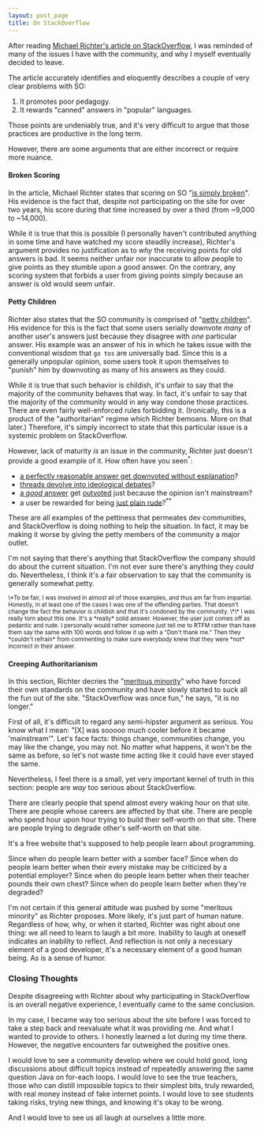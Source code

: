 ```yaml
---
layout: post_page
title: On StackOverflow
---
```

After reading [Michael Richter's article on StackOverflow](http://michael.richter.name/blogs/why-i-no-longer-contribute-to-stackoverflow/), I was reminded of many of the issues I have with the community, and why I myself eventually decided to leave.

The article accurately identifies and eloquently describes a couple of very clear problems with SO:
  1. It promotes poor pedagogy.
  2. It rewards "canned" answers in "popular" languages.

Those points are undeniably true, and it's very difficult to argue that those practices are productive in the long term.

However, there are some arguments that are either incorrect or require more nuance.

#### Broken Scoring
In the article, Michael Richter states that scoring on SO "[is simply broken](http://michael.richter.name/blogs/why-i-no-longer-contribute-to-stackoverflow/#section-6)".  His evidence is the fact that, despite not participating on the site for over two years, his score during that time increased by over a third (from ~9,000 to ~14,000).

While it is true that this is possible (I personally haven't contributed anything in some time and have watched my score steadily increase), Richter's argument provides no justification as to *why* the receiving points for old answers is bad.  It seems neither unfair nor inaccurate to allow people to give points as they stumble upon a good answer.  On the contrary, any scoring system that forbids a user from giving points simply because an answer is old would seem unfair.

#### Petty Children
Richter also states that the SO community is comprised of "[petty children](http://michael.richter.name/blogs/why-i-no-longer-contribute-to-stackoverflow/#section-8)".  His evidence for this is the fact that some users serially downvote *many* of another user's answers just because they disagree with *one* particular answer.  His example was an answer of his in which he takes issue with the conventional wisdom that `go tos` are universally bad.  Since this is a generally unpopular opinion, some users took it upon themselves to "punish" him by downvoting as many of his answers as they could.

While it is true that such behavior is childish, it's unfair to say that the majority of the community behaves that way.  In fact, it's unfair to say that the majority of the community would in any way condone those practices.  There are even fairly well-enforced rules forbidding it.  (Ironically, this is a product of the "authoritarian" regime which Richter bemoans.  More on that later.)  Therefore, it's simply incorrect to state that this particular issue is a systemic problem on StackOverflow.

However, lack of maturity *is* an issue in the community, Richter just doesn't provide a good example of it.  How often have you seen<sup>\*</sup>:
  * [a perfectly reasonable answer get downvoted without explanation](http://stackoverflow.com/a/10099000/836738)?
  * [threads devolve into ideological debates](http://stackoverflow.com/a/10923584/836738)?
  * [a *good* answer](http://stackoverflow.com/a/10628219/836738) get [outvoted](http://stackoverflow.com/a/10627764/836738) just because the opinion isn't mainstream?
  * a user be rewarded for being [just plain rude](http://stackoverflow.com/a/13053639/836738)?<sup>\*\*</sup>

These are all examples of the pettiness that permeates dev communities, and StackOverflow is doing nothing to help the situation.  In fact, it may be making it worse by giving the petty members of the community a major outlet.

I'm not saying that there's anything that StackOverflow the company should do about the current situation.  I'm not ever sure there's anything they *could* do.  Nevertheless, I think it's a fair observation to say that the community is generally somewhat petty.

<sub>
\*To be fair, I was involved in almost all of those examples, and thus am far from impartial.  Honestly, in at least one of the cases I was one of the offending parties.  That doesn't change the fact the behavior is childish and that it's condoned by the community.
\*\* I was really torn about this one.  It's a *really* solid answer.  However, the user just comes off as pedantic and rude.  I personally would rather someone just tell me to RTFM rather than have them say the same with 100 words and follow it up with a "Don't thank me."  Then they *couldn't refrain* from commenting to make sure everybody knew that they were *not* incorrect in their answer.
</sub>

#### Creeping Authoritarianism
In this section, Richter decries the "[meritous minority](http://michael.richter.name/blogs/why-i-no-longer-contribute-to-stackoverflow/#section-9)" who have forced their own standards on the community and have slowly started to suck all the fun out of the site.  "StackOverflow was once fun," he says, "it is no longer."

First of all, it's difficult to regard any semi-hipster argument as serious.  You know what I mean: "\[X\] was sooooo much cooler before it became 'mainstream'".  Let's face facts: things change, communities change, you may like the change, you may not.  No matter what happens, it won't be the same as before, so let's not waste time acting like it could have ever stayed the same.

Nevertheless, I feel there is a small, yet very important kernel of truth in this section: people are *way* too serious about StackOverflow.

There are clearly people that spend almost every waking hour on that site.  There are people whose careers are affected by that site.  There are people who spend hour upon hour trying to build their self-worth on that site.  There are people trying to degrade other's self-worth on that site.

It's a free website that's supposed to help people learn about programming.

Since when do people learn better with a somber face?  Since when do people learn better when their every mistake may be criticized by a potential employer?  Since when do people learn better when their teacher pounds their own chest?  Since when do people learn better when they're degraded?

I'm not certain if this general attitude was pushed by some "meritous minority" as Richter proposes.  More likely, it's just part of human nature.  Regardless of how, why, or when it started, Richter was right about one thing: we all need to learn to laugh a bit more.  Inability to laugh at oneself indicates an inability to reflect.  And reflection is not only a necessary element of a good developer, it's a necessary element of a good human being.  As is a sense of humor.

### Closing Thoughts

Despite disagreeing with Richter about why participating in StackOverflow is an overall negative experience, I eventually came to the same conclusion.

In my case, I became way too serious about the site before I was forced to take a step back and reevaluate what it was providing me.  And what I wanted to provide to others.  I honestly learned a lot during my time there.  However, the negative encounters far outweighed the positive ones.

I would love to see a community develop where we could hold good, long discussions about difficult topics instead of repeatedly answering the same question Java on for-each loops.  I would love to see the true teachers, those who can distill impossible topics to their simplest bits, truly rewarded, with real money instead of fake internet points.  I would love to see students taking risks, trying new things, and knowing it's okay to be wrong.

And I would love to see us all laugh at ourselves a little more.
